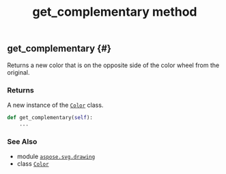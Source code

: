 ﻿---
title: get_complementary method
second_title: Aspose.SVG for Python via .NET API References
description: 
type: docs
weight: 260
url: /python-net/aspose.svg.drawing/color/get_complementary/
is_root: false
---

## get_complementary {#}

Returns a new color that is on the opposite side of the color wheel from the original.


### Returns 


A new instance of the [`Color`](/svg/python-net/aspose.svg.drawing/color) class.


```python
def get_complementary(self):
    ...
```





### See Also
* module [`aspose.svg.drawing`](../../)
* class [`Color`](/svg/python-net/aspose.svg.drawing/color)
